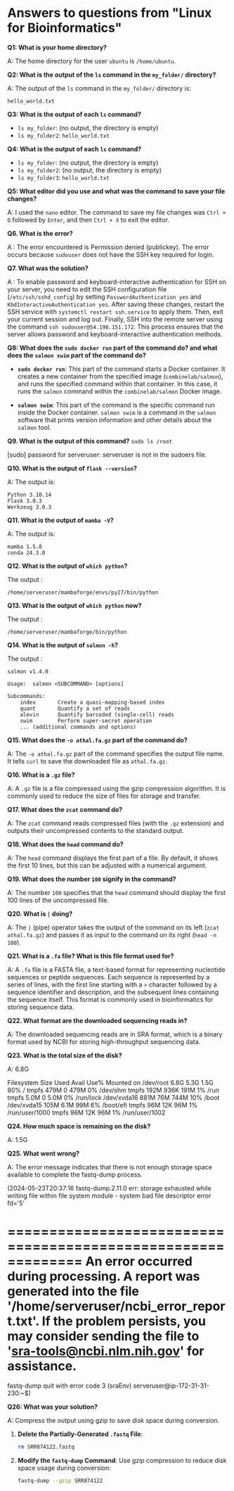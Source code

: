 # Answers to questions from "Linux for Bioinformatics"

**Q1: What is your home directory?**

A: The home directory for the user `ubuntu` is `/home/ubuntu`.

**Q2: What is the output of the `ls` command in the `my_folder/` directory?**

A: The output of the `ls` command in the `my_folder/` directory is:

```shell
hello_world.txt
```
**Q3: What is the output of each `ls` command?**

- `ls my_folder`: (no output, the directory is empty)
- `ls my_folder2`: `hello_world.txt`

**Q4: What is the output of each `ls` command?**

- `ls my_folder`: (no output, the directory is empty)
- `ls my_folder2`: (no output, the directory is empty)
- `ls my_folder3`: `hello_world.txt`

**Q5: What editor did you use and what was the command to save your file changes?**

A: I used the `nano` editor. The command to save my file changes was `Ctrl + O` followed by `Enter`, and then `Ctrl + X` to exit the editor.

**Q6. What is the error?**

A : The error encountered is Permission denied (publickey).
The error occurs because `sudouser` does not have the SSH key required for login.

**Q7. What was the solution?**

A : To enable password and keyboard-interactive authentication for SSH on your server, you need to edit the SSH configuration file (`/etc/ssh/sshd_config`) by setting `PasswordAuthentication yes` and `KbdInteractiveAuthentication yes`. After saving these changes, restart the SSH service with `systemctl restart ssh.service` to apply them. Then, exit your current session and log out. Finally, SSH into the remote server using the command `ssh sudouser@54.196.151.172`. This process ensures that the server allows password and keyboard-interactive authentication methods.


**Q8: What does the `sudo docker run` part of the command do? and what does the `salmon swim` part of the command do?**

- **`sudo docker run`**: This part of the command starts a Docker container. It creates a new container from the specified image (`combinelab/salmon`), and runs the specified command within that container. In this case, it runs the `salmon` command within the `combinelab/salmon` Docker image.

- **`salmon swim`**: This part of the command is the specific command run inside the Docker container. `salmon swim` is a command in the `salmon` software that prints version information and other details about the `salmon` tool.

**Q9. What is the output of this command?** `sudo ls /root`

[sudo] password for serveruser:
serveruser is not in the sudoers file. 

**Q10. What is the output of `flask --version`?**

A: The output is:
```shell
Python 3.10.14
Flask 3.0.3
Werkzeug 3.0.3
```

**Q11. What is the output of `mamba -V`?**

A: The output is:
```shell
mamba 1.5.8
conda 24.3.0
```

**Q12. What is the output of `which python`?**

   The output :
   ```shell
   /home/serveruser/mambaforge/envs/py27/bin/python
   ```

**Q13. What is the output of `which python` now?**

   The output :
   ```shell
   /home/serveruser/mambaforge/bin/python
   ```

**Q14. What is the output of `salmon -h`?**

The output :

```shell
salmon v1.4.0

Usage:  salmon <SUBCOMMAND> [options]

Subcommands:
    index       Create a quasi-mapping-based index
    quant       Quantify a set of reads
    alevin      Quantify barcoded (single-cell) reads
    swim        Perform super-secret operation
    ... (additional commands and options)
```

**Q15. What does the `-o athal.fa.gz` part of the command do?**

A: The `-o athal.fa.gz` part of the command specifies the output file name. It tells `curl` to save the downloaded file as `athal.fa.gz`.

**Q16. What is a `.gz` file?**

A: A `.gz` file is a file compressed using the gzip compression algorithm. It is commonly used to reduce the size of files for storage and transfer.

**Q17. What does the `zcat` command do?**

A: The `zcat` command reads compressed files (with the `.gz` extension) and outputs their uncompressed contents to the standard output.

**Q18. What does the `head` command do?**

A: The `head` command displays the first part of a file. By default, it shows the first 10 lines, but this can be adjusted with a numerical argument.

**Q19. What does the number `100` signify in the command?**

A: The number `100` specifies that the `head` command should display the first 100 lines of the uncompressed file.

**Q20. What is `|` doing?**

A: The `|` (pipe) operator takes the output of the command on its left (`zcat athal.fa.gz`) and passes it as input to the command on its right (`head -n 100`).

**Q21. What is a `.fa` file? What is this file format used for?**

A: A `.fa` file is a FASTA file, a text-based format for representing nucleotide sequences or peptide sequences. Each sequence is represented by a series of lines, with the first line starting with a `>` character followed by a sequence identifier and description, and the subsequent lines containing the sequence itself. This format is commonly used in bioinformatics for storing sequence data.

**Q22. What format are the downloaded sequencing reads in?**

A: The downloaded sequencing reads are in SRA format, which is a binary format used by NCBI for storing high-throughput sequencing data.

**Q23. What is the total size of the disk?**

A:  6.8G

Filesystem      Size  Used Avail Use% Mounted on
/dev/root       6.8G  5.3G  1.5G  80% /
tmpfs           479M     0  479M   0% /dev/shm
tmpfs           192M  936K  191M   1% /run
tmpfs           5.0M     0  5.0M   0% /run/lock
/dev/xvda16     881M   76M  744M  10% /boot
/dev/xvda15     105M  6.1M   99M   6% /boot/efi
tmpfs            96M   12K   96M   1% /run/user/1000
tmpfs            96M   12K   96M   1% /run/user/1002

**Q24. How much space is remaining on the disk?**

A: 1.5G

**Q25. What went wrong?**

A: The error message indicates that there is not enough storage space available to complete the fastq-dump process.


(2024-05-23T20:37:16 fastq-dump.2.11.0 err: storage exhausted while writing file within file system module - system bad file descriptor error fd='5'

=============================================================
An error occurred during processing.
A report was generated into the file '/home/serveruser/ncbi_error_report.txt'.
If the problem persists, you may consider sending the file
to 'sra-tools@ncbi.nlm.nih.gov' for assistance.
=============================================================

fastq-dump quit with error code 3
(sraEnv) serveruser@ip-172-31-31-230:~$)

**Q26: What was your solution?**

A: Compress the output using gzip to save disk space during conversion.

1. **Delete the Partially-Generated `.fastq` File**:
   ```bash
   rm SRR074122.fastq
   ```

2. **Modify the `fastq-dump` Command**:
   Use gzip compression to reduce disk space usage during conversion:
   ```bash
   fastq-dump --gzip SRR074122
   ```
